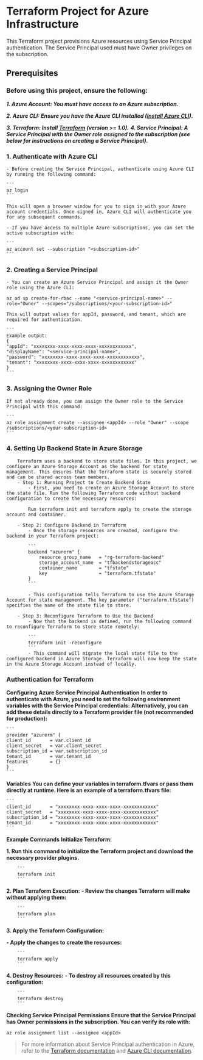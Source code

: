 # Terraform Project for Azure Infrastructure
This Terraform project provisions Azure resources using Service Principal authentication. The Service Principal used must have Owner privileges on the subscription.

## Prerequisites
### Before using this project, ensure the following:

***1. Azure Account: You must have access to an Azure subscription.***

***2. Azure CLI: Ensure you have the Azure CLI installed ([Install Azure CLI](https://learn.microsoft.com/en-us/cli/azure/install-azure-cli)).***

***3. Terraform: Install [Terraform](https://developer.hashicorp.com/terraform/tutorials/aws-get-started/install-cli) (version >= 1.0).***
***4. Service Principal: A Service Principal with the Owner role assigned to the subscription (see below for instructions on creating a Service Principal).***

### 1. Authenticate with Azure CLI
    - Before creating the Service Principal, authenticate using Azure CLI by running the following command:

    ```
    az login
    ```

    This will open a browser window for you to sign in with your Azure account credentials. Once signed in, Azure CLI will authenticate you for any subsequent commands.

    - If you have access to multiple Azure subscriptions, you can set the active subscription with:

    ```
    az account set --subscription "<subscription-id>"
    ```

### 2. Creating a Service Principal
    - You can create an Azure Service Principal and assign it the Owner role using the Azure CLI:

    az ad sp create-for-rbac --name "<service-principal-name>" --role="Owner" --scopes="/subscriptions/<your-subscription-id>"

    This will output values for appId, password, and tenant, which are required for authentication.

    ```
    Example output:
    {
    "appId": "xxxxxxxx-xxxx-xxxx-xxxx-xxxxxxxxxxxx",
    "displayName": "<service-principal-name>",
    "password": "xxxxxxxx-xxxx-xxxx-xxxx-xxxxxxxxxxxx",
    "tenant": "xxxxxxxx-xxxx-xxxx-xxxx-xxxxxxxxxxxx"
    }
    ```

 ### 3. Assigning the Owner Role
    If not already done, you can assign the Owner role to the Service Principal with this command:

    ```
    az role assignment create --assignee <appId> --role "Owner" --scope /subscriptions/<your-subscription-id>
    ```

    
### 4. Setting Up Backend State in Azure Storage
        Terraform uses a backend to store state files. In this project, we configure an Azure Storage Account as the backend for state management. This ensures that the Terraform state is securely stored and can be shared across team members.
        - Step 1: Running Project to Create Backend State
            - First, you need to create an Azure Storage Account to store the state file. Run the following Terraform code without backend configuration to create the necessary resources:

            Run terraform init and terraform apply to create the storage account and container.

        - Step 2: Configure Backend in Terraform
            - Once the storage resources are created, configure the backend in your Terraform project:

            ```
            backend "azurerm" {
                resource_group_name   = "rg-terraform-backend"
                storage_account_name  = "tfbackendstorageacc"
                container_name        = "tfstate"
                key                   = "terraform.tfstate"
            }
            ```

            - This configuration tells Terraform to use the Azure Storage Account for state management. The key parameter ("terraform.tfstate") specifies the name of the state file to store.

        - Step 3: Reconfigure Terraform to Use the Backend
            - Now that the backend is defined, run the following command to reconfigure Terraform to store state remotely:

            ```
            terraform init -reconfigure
            ```
            - This command will migrate the local state file to the configured backend in Azure Storage. Terraform will now keep the state in the Azure Storage Account instead of locally.

### Authentication for Terraform

**Configuring Azure Service Principal Authentication**
**In order to authenticate with Azure, you need to set the following environment variables with the Service Principal credentials:**
**Alternatively, you can add these details directly to a Terraform provider file (not recommended for production):**

    ```
    provider "azurerm" {
    client_id       = var.client_id
    client_secret   = var.client_secret
    subscription_id = var.subscription_id
    tenant_id       = var.tenant_id
    features        = {}
    }
    ```

**Variables**
**You can define your variables in terraform.tfvars or pass them directly at runtime. Here is an example of a terraform.tfvars file:**

    ```
    client_id       = "xxxxxxxx-xxxx-xxxx-xxxx-xxxxxxxxxxxx"
    client_secret   = "xxxxxxxx-xxxx-xxxx-xxxx-xxxxxxxxxxxx"
    subscription_id = "xxxxxxxx-xxxx-xxxx-xxxx-xxxxxxxxxxxx"
    tenant_id       = "xxxxxxxx-xxxx-xxxx-xxxx-xxxxxxxxxxxx"
    ```

**Example Commands**
**Initialize Terraform:**

**1. Run this command to initialize the Terraform project and download the necessary provider plugins.**

        ```
        terraform init
        ```

**2. Plan Terraform Execution:**
**- Review the changes Terraform will make without applying them:**

        ```
        terraform plan
        ```

**3. Apply the Terraform Configuration:**

**- Apply the changes to create the resources:**

        ```
        terraform apply
        ```

**4. Destroy Resources:**
**- To destroy all resources created by this configuration:**

        ```
        terraform destroy
        ```


**Checking Service Principal Permissions**
**Ensure that the Service Principal has Owner permissions in the subscription. You can verify its role with:**

```
az role assignment list --assignee <appId>
```

>For more information about Service Principal authentication in Azure, refer to the [Terraform documentation](https://registry.terraform.io/providers/hashicorp/azurerm/latest/docs) and [Azure CLI documentation](https://learn.microsoft.com/en-us/cli/azure/azure-cli-sp-tutorial-1?tabs=bash).






